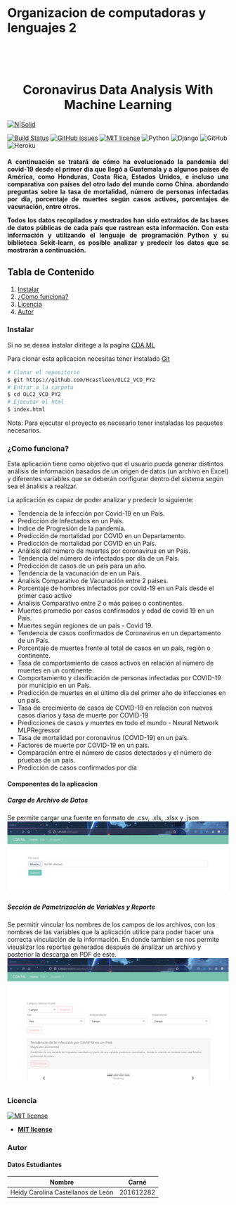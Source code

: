 # Organizacion de computadoras y lenguajes 2
<h1 align="center">
  <br>
  <a></a>
  <br>
  Coronavirus Data Analysis With Machine Learning
  <br>
</h1>

[![N|Solid](https://cldup.com/dTxpPi9lDf.thumb.png)](https://nodesource.com/products/nsolid)

[![Build Status](https://travis-ci.org/joemccann/dillinger.svg?branch=master)](https://travis-ci.org/joemccann/dillinger)
[![GitHub issues](https://img.shields.io/github/issues/Naereen/StrapDown.js.svg)](https://github.com/Hcastleon/OLC2_VCD_PY1/issues)
[![MIT license](https://img.shields.io/badge/License-MIT-blue.svg)](https://lbesson.mit-license.org/)
![Python](https://img.shields.io/pypi/pyversions/py)
![Django](https://img.shields.io/pypi/djversions/djangorestframework)
![GitHub](https://img.shields.io/badge/github-%23121011.svg?style=for-the-badge&logo=github&logoColor=white)
![Heroku](https://img.shields.io/badge/heroku-%23430098.svg?style=for-the-badge&logo=heroku&logoColor=white)


<h4 align="justify">
A continuación se tratará de cómo ha evolucionado la pandemia del covid-19 desde el primer día que llegó a Guatemala y a algunos países de América, como Honduras, Costa Rica, Estados Unidos, e incluso una comparativa con países del otro lado del mundo como China. abordando preguntas sobre la tasa de mortalidad, número de personas infectadas por día, porcentaje de muertes según casos activos, porcentajes de vacunación, entre otros.

Todos los datos recopilados y mostrados han sido extraídos de las bases de datos públicas de cada país que rastrean esta información. Con esta información y utilizando el lenguaje de programación Python y su biblioteca Sckit-learn, es posible analizar y predecir los datos que se mostrarán a continuación.
</h4>

## Tabla de Contenido
1. [Instalar](#instrucciones)
3. [¿Como funciona?](#detalle)
4. [Licencia](#licencia)
5. [Autor](#autor)

### Instalar <a name="instrucciones"></a>
Si no se desea instalar diritege a la pagina [CDA ML](https://github.com/Hcastleon/OLC2_VCD_PY2)

Para clonar esta aplicacion necesitas tener instalado [Git](https://git-scm.com)

```bash
# Clonar el repositorio
$ git https://github.com/Hcastleon/OLC2_VCD_PY2
# Entrar a la carpeta
$ cd OLC2_VCD_PY2
# Ejecutar el html
$ index.html
```

Nota: Para ejecutar el proyecto es necesario tener instaladas los paquetes necesarios.

### ¿Como funciona? <a name="detalle"></a>
Esta aplicación tiene como objetivo que el usuario pueda generar distintos análisis de información basados de un origen de datos (un archivo en Excel) y diferentes variables que se deberán configurar dentro del sistema según sea el ánalisis a realizar.

La aplicación es capaz de poder analizar y predecir lo siguiente:

* Tendencia de la infección por Covid-19 en un País.
* Predicción de Infectados en un País.
* Indice de Progresión de la pandemia.
* Predicción de mortalidad por COVID en un Departamento.
* Predicción de mortalidad por COVID en un País.
* Análisis del número de muertes por coronavirus en un País.
* Tendencia del número de infectados por día de un País.
* Predicción de casos de un país para un año.
* Tendencia de la vacunación de en un País.
* Ánalisis Comparativo de Vacunación entre 2 paises.
* Porcentaje de hombres infectados por covid-19 en un País desde el primer caso activo
* Ánalisis Comparativo entre 2 o más paises o continentes.
* Muertes promedio por casos confirmados y edad de covid 19 en un País.
* Muertes según regiones de un país - Covid 19.
* Tendencia de casos confirmados de Coronavirus en un departamento de un País.
* Porcentaje de muertes frente al total de casos en un país, región o continente.
* Tasa de comportamiento de casos activos en relación al número de muertes en un continente.
* Comportamiento y clasificación de personas infectadas por COVID-19 por municipio en un País.
* Predicción de muertes en el último día del primer año de infecciones en un país.
* Tasa de crecimiento de casos de COVID-19 en relación con nuevos casos diarios y tasa de muerte por COVID-19
* Predicciones de casos y muertes en todo el mundo - Neural Network MLPRegressor
* Tasa de mortalidad por coronavirus (COVID-19) en un país.
* Factores de muerte por COVID-19 en un país.
* Comparación entre el número de casos detectados y el número de pruebas de un país.
* Predicción de casos confirmados por día

#### Componentes de la aplicacion
##### Carga de Archivo de Datos
Se permite cargar una fuente en formato de .csv, .xls, .xlsx y .json
[![image1](/image/archivo.png)](/image/archivo.png)
##### Sección de Pametrización de Variables y Reporte
Se permitir vincular los nombres de los campos de los archivos, con los nombres de las variables que la aplicación utilice para poder hacer una correcta vinculación de la información.
En donde tambien se nos permite visualizar los reportes generados después de ánalizar un archivo y posterior la descarga en PDF de este.
[![image1](/image/variables.png)](/image/variables.png)

### Licencia <a name="licencia"></a>
[![MIT license](https://img.shields.io/badge/License-MIT-blue.svg)](https://lbesson.mit-license.org/)

- **[MIT license](http://opensource.org/licenses/mit-license.php)**

### Autor <a name="autor"></a>
#### Datos Estudiantes
| Nombre | Carné |
| ------ | ------ |
| Heidy Carolina Castellanos de León | 201612282 |